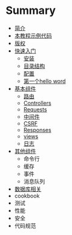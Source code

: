 # Summary

* [简介](README.md)
* [本教程示例代码](ben-jiao-cheng-shi-li-dai-ma.md)
* [版权](ban-quan.md)
* [快速入门](kuai-su-ru-men.md)
  * [安装](kuai-su-ru-men/an-zhuang.md)
  * [目录结构](kuai-su-ru-men/mu-lu-jie-gou.md)
  * [配置](kuai-su-ru-men/pei-zhi.md)
  * [第一个hello word](kuai-su-ru-men/di-yi-ge-hello-word.md)
* [基本组件](ji-ben-zu-jian.md)
  * [路由](ji-ben-zu-jian/lu-you.md)
  * [Controllers](ji-ben-zu-jian/controllers.md)
  * [Requests](ji-ben-zu-jian/requests.md)
  * [中间件](ji-ben-zu-jian/zhong-jian-jian.md)
  * [CSRF](ji-ben-zu-jian/csrf.md)
  * [Responses](ji-ben-zu-jian/responses.md)
  * [views](ji-ben-zu-jian/views.md)
  * [日志](ji-ben-zu-jian/ri-zhi.md)
* [其他组件](qi-ta-zu-jian.md)
  * 命令行
  * 缓存
  * 事件
  * 消息队列
* [数据库相关](shu-ju-ku-xiang-guan.md)
* cookbook
* 测试
* 性能
* 安全
* 代码规范

